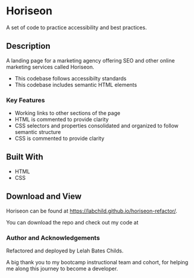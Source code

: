 # Horiseon
A set of code to practice accessibility and best practices.

## Description
A landing page for a marketing agency offering SEO and other online marketing services called Horiseon. 
* This codebase follows accessibilty standards
* This codebase includes semantic HTML elements

### Key Features
* Working links to other sections of the page
* HTML is commented to provide clarity
* CSS selectors and properties consolidated and organized to follow semantic structure
* CSS is commented to provide clarity

## Built With
* HTML
* CSS

## Download and View
Horiseon can be found at https://labchild.github.io/horiseon-refactor/.

You can download the repo and check out my code at 

### Author and Acknowledgements
Refactored and deployed by Lelah Bates Childs.

A big thank you to my bootcamp instructional team and cohort, for helping me along this journey to become a developer.